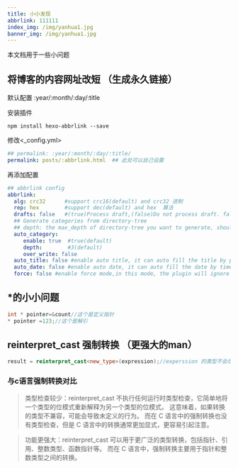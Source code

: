 ```yaml
---
title: 小小发现
abbrlink: 111111
index_img: /img/yanhua1.jpg
banner_img: /img/yanhua1.jpg
---
```

本文档用于一些小问题



## 将博客的内容网址改短 （生成永久链接）
默认配置
:year/:month/:day/:title

安装插件
~~~ shell
npm install hexo-abbrlink --save
~~~
修改<_config.yml>
~~~ yaml
## permalink: :year/:month/:day/:title/
permalink: posts/:abbrlink.html  ## 此处可以自己设置
~~~

再添加配置
~~~ yaml
## abbrlink config
abbrlink:
  alg: crc32      #support crc16(default) and crc32 进制
  rep: hex        #support dec(default) and hex  算法
  drafts: false   #(true)Process draft,(false)Do not process draft. false(default) 
  ## Generate categories from directory-tree
  ## depth: the max_depth of directory-tree you want to generate, should > 0
  auto_category:
     enable: true  #true(default)
     depth:        #3(default)
     over_write: false 
  auto_title: false #enable auto title, it can auto fill the title by path
  auto_date: false #enable auto date, it can auto fill the date by time today
  force: false #enable force mode,in this mode, the plugin will ignore the cache, and calc the abbrlink for every post even it already had abbrlink.
~~~



## *的小小问题

~~~cpp
int * pointer=&count//这个是定义指针 
* pointer =123;//这个是解引
~~~

## reinterpret_cast 强制转换 （更强大的man）

~~~cpp 
result = reinterpret_cast<new_type>(expression);//experssion 的类型不会改变啦    
~~~
### 与c语言强制转换对比

>类型检查较少：reinterpret_cast 不执行任何运行时类型检查，它简单地将一个类型的位模式重新解释为另一个类型的位模式。
>这意味着，如果转换的类型不兼容，可能会导致未定义的行为。
>而在 C 语言中的强制转换也没有类型检查，但是 C 语言中的转换通常更加显式，更容易引起注意。

>功能更强大：reinterpret_cast 可以用于更广泛的类型转换，包括指针、引用、整数类型、函数指针等。
>而在 C 语言中，强制转换主要用于指针和整数类型之间的转换。
